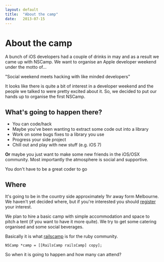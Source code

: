 ```yaml
---
layout: default
title:  "About the camp"
date:   2013-07-15
---
```


About the camp
==============

A bunch of iOS developers had a couple of drinks in may and as a result we came up with NSCamp.
We want to organise an Apple developer weekend under the motto of...

"Social weekend meets hacking with like minded developers"

It looks like there is quite a bit of interest in a developer weekend and the people we talked to were pretty excited about it. So, we decided to put our hands up to organise the first NSCamp.

What's going to happen there?
-----------------------------

* You can code/hack
* Maybe you've been wanting to extract some code out into a library
* Work on some bugs fixes to a library you use
* Progress your side project
* Chill out and play with new stuff (e.g. iOS 7)
  
  
**Or** maybe you just want to make some new friends in the iOS/OSX community.
Most importantly the atmosphere is social and supportive. 

You don't have to be a great coder to go


Where
-----

It's going to be in the country side approximately 1hr away form Melbourne. 
We haven't yet decided where, but if you're interested you should [register]("/register.html") your interest.

We plan to hire a basic camp with simple accommodation and space to pitch a tent (if you want to have it more quite).
 We try to get some catering organised and some social beverages.  

Basically it is what [railscamp]("http://railscamp.com") is for the ruby community.

  `NSCamp *camp = [[RailsCamp railsCamp] copy];`


So when it is going to happen and how many can attend? 